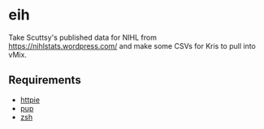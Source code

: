 eih
===

Take Scuttsy's published data for NIHL from https://nihlstats.wordpress.com/ and make some CSVs for Kris to pull into vMix.

Requirements
------------

- [httpie](https://httpie.org/)
- [pup](https://github.com/ericchiang/pup)
- [zsh](https://www.zsh.org/)
